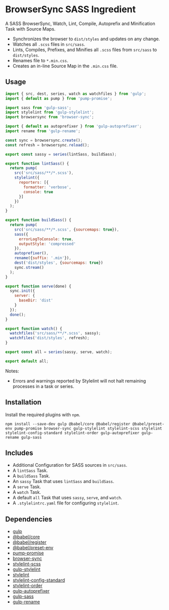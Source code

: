 BrowserSync SASS Ingredient
================================================================================

A SASS BrowserSync, Watch, Lint, Compile, Autoprefix and Minification Task with Source Maps.

- Synchronizes the browser to `dist/styles` and updates on any change.
- Watches all `.scss` files in `src/sass`.
- Lints, Compiles, Prefixes, and Minifies all `.scss` files from `src/sass` to `dist/styles`.
- Renames file to `*.min.css`.
- Creates an in-line Source Map in the `.min.css` file.

Usage
--------------------------------------------------------------------------------

```javascript
import { src, dest, series, watch as watchfiles } from 'gulp';
import { default as pump } from 'pump-promise';

import sass from 'gulp-sass';
import stylelint from 'gulp-stylelint';
import browsersync from 'browser-sync';

import { default as autoprefixer } from 'gulp-autoprefixer';
import rename from 'gulp-rename';

const sync = browsersync.create();
const refresh = browsersync.reload();

export const sassy = series(lintSass, buildSass);

export function lintSass() {
  return pump(
    src('src/sass/**/*.scss'),
    stylelint({
      reporters: [{
        formatter: 'verbose',
        console: true
      }]
    })
  );
}

export function buildSass() {
  return pump(
    src('src/sass/**/*.scss', {sourcemaps: true}),
    sass({
      errorLogToConsole: true,
      outputStyle: 'compressed'
    }),
    autoprefixer(),
    rename({suffix: '.min'}),
    dest('dist/styles', {sourcemaps: true})
    sync.stream()
  );
}

export function serve(done) {
  sync.init({
    server: {
      baseDir: 'dist'
    }
  });
  done();
}

export function watch() {
  watchfiles('src/sass/**/*.scss', sassy);
  watchfiles('dist/styles', refresh);
}

export const all = series(sassy, serve, watch);

export default all;
```

Notes:
- Errors and warnings reported by Stylelint will not halt remaining processes in a task or series.

Installation
--------------------------------------------------------------------------------

Install the required plugins with `npm`.

`npm install --save-dev gulp @babel/core @babel/register @babel/preset-env pump-promise browser-sync gulp-stylelint stylelint-scss stylelint stylelint-config-standard stylelint-order gulp-autoprefixer gulp-rename gulp-sass`

Includes
--------------------------------------------------------------------------------

- Additional Configuration for SASS sources in `src/sass`.
- A `lintSass` Task.
- A `buildSass` Task.
- An `sassy` Task that uses `lintSass` and `buildSass`.
- A `serve` Task.
- A `watch` Task.
- A default `all` Task that uses `sassy`, `serve`, and `watch`.
- A `.stylelintrc.yaml` file for configuring `stylelint`.

Dependencies
--------------------------------------------------------------------------------

- [gulp](https://www.npmjs.com/package/gulp)
- [@babel/core](https://www.npmjs.com/package/@babel/core)
- [@babel/register](https://www.npmjs.com/package/@babel/register)
- [@babel/preset-env](https://www.npmjs.com/package/@babel/preset-env)
- [pump-promise](https://www.npmjs.com/package/pump-promise)
- [browser-sync](https://www.npmjs.com/package/browser-sync)
- [stylelint-scss](https://www.npmjs.com/package/stylelint-scss)
- [gulp-stylelint](https://www.npmjs.com/package/gulp-stylelint)
- [stylelint](https://www.npmjs.com/package/stylelint)
- [stylelint-config-standard](https://www.npmjs.com/package/stylelint-config-standard)
- [stylelint-order](https://www.npmjs.com/package/stylelint-order)
- [gulp-autoprefixer](https://www.npmjs.com/package/gulp-autoprefixer)
- [gulp-sass](https://www.npmjs.com/package/gulp-sass)
- [gulp-rename](https://www.npmjs.com/package/gulp-rename)
